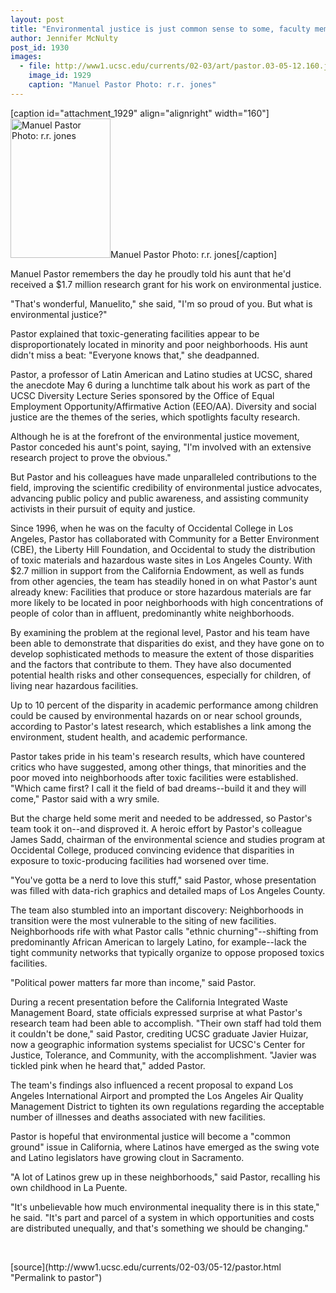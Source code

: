 ```yaml
---
layout: post
title: "Environmental justice is just common sense to some, faculty member finds"
author: Jennifer McNulty
post_id: 1930
images:
  - file: http://www1.ucsc.edu/currents/02-03/art/pastor.03-05-12.160.jpg
    image_id: 1929
    caption: "Manuel Pastor Photo: r.r. jones"
---
```


[caption id="attachment_1929" align="alignright" width="160"]<a href="http://localhost/mysite/wp-content/uploads/2003/05/pastor.03-05-12.160.jpg"><img class="size-full wp-image-1929" src="http://localhost/mysite/wp-content/uploads/2003/05/pastor.03-05-12.160.jpg" alt="Manuel Pastor Photo: r.r. jones" width="160" height="223" /></a>Manuel Pastor Photo: r.r. jones[/caption]
<p>
  Manuel Pastor remembers the day he proudly told his aunt that he'd received a $1.7 million research grant for his work on environmental justice.
</p>
<p>
  "That's wonderful, Manuelito," she said, "I'm so proud of you. But what is environmental justice?"<br>
</p>
<p>
  Pastor explained that toxic-generating facilities appear to be disproportionately located in minority and poor neighborhoods. His aunt didn't miss a beat: "Everyone knows that," she deadpanned.<br>
</p>
<p>
  Pastor, a professor of Latin American and Latino studies at UCSC, shared the anecdote May 6 during a lunchtime talk about his work as part of the UCSC Diversity Lecture Series sponsored by the Office of Equal Employment Opportunity/Affirmative Action (EEO/AA). Diversity and social justice are the themes of the series, which spotlights faculty research.<br>
</p>
<p>
  Although he is at the forefront of the environmental justice movement, Pastor conceded his aunt's point, saying, "I'm involved with an extensive research project to prove the obvious."<br>
</p>
<p>
  But Pastor and his colleagues have made unparalleled contributions to the field, improving the scientific credibility of environmental justice advocates, advancing public policy and public awareness, and assisting community activists in their pursuit of equity and justice.<br>
</p>
<p>
  Since 1996, when he was on the faculty of Occidental College in Los Angeles, Pastor has collaborated with Community for a Better Environment (CBE), the Liberty Hill Foundation, and Occidental to study the distribution of toxic materials and hazardous waste sites in Los Angeles County. With $2.7 million in support from the California Endowment, as well as funds from other agencies, the team has steadily honed in on what Pastor's aunt already knew: Facilities that produce or store hazardous materials are far more likely to be located in poor neighborhoods with high concentrations of people of color than in affluent, predominantly white neighborhoods.<br>
</p>
<p>
  By examining the problem at the regional level, Pastor and his team have been able to demonstrate that disparities do exist, and they have gone on to develop sophisticated methods to measure the extent of those disparities and the factors that contribute to them. They have also documented potential health risks and other consequences, especially for children, of living near hazardous facilities.
</p>
<p>
  Up to 10 percent of the disparity in academic performance among children could be caused by environmental hazards on or near school grounds, according to Pastor's latest research, which establishes a link among the environment, student health, and academic performance.<br>
</p>
<p>
  Pastor takes pride in his team's research results, which have countered critics who have suggested, among other things, that minorities and the poor moved into neighborhoods after toxic facilities were established. "Which came first? I call it the field of bad dreams--build it and they will come," Pastor said with a wry smile.<br>
</p>
<p>
  But the charge held some merit and needed to be addressed, so Pastor's team took it on--and disproved it. A heroic effort by Pastor's colleague James Sadd, chairman of the environmental science and studies program at Occidental College, produced convincing evidence that disparities in exposure to toxic-producing facilities had worsened over time.<br>
</p>
<p>
  "You've gotta be a nerd to love this stuff," said Pastor, whose presentation was filled with data-rich graphics and detailed maps of Los Angeles County.<br>
</p>
<p>
  The team also stumbled into an important discovery: Neighborhoods in transition were the most vulnerable to the siting of new facilities. Neighborhoods rife with what Pastor calls "ethnic churning"--shifting from predominantly African American to largely Latino, for example--lack the tight community networks that typically organize to oppose proposed toxics facilities.<br>
</p>
<p>
  "Political power matters far more than income," said Pastor.<br>
</p>
<p>
  During a recent presentation before the California Integrated Waste Management Board, state officials expressed surprise at what Pastor's research team had been able to accomplish. "Their own staff had told them it couldn't be done," said Pastor, crediting UCSC graduate Javier Huizar, now a geographic information systems specialist for UCSC's Center for Justice, Tolerance, and Community, with the accomplishment. "Javier was tickled pink when he heard that," added Pastor.<br>
</p>
<p>
  The team's findings also influenced a recent proposal to expand Los Angeles International Airport and prompted the Los Angeles Air Quality Management District to tighten its own regulations regarding the acceptable number of illnesses and deaths associated with new facilities.<br>
</p>
<p>
  Pastor is hopeful that environmental justice will become a "common ground" issue in California, where Latinos have emerged as the swing vote and Latino legislators have growing clout in Sacramento.<br>
</p>
<p>
  "A lot of Latinos grew up in these neighborhoods," said Pastor, recalling his own childhood in La Puente.<br>
</p>
<p>
  "It's unbelievable how much environmental inequality there is in this state," he said. "It's part and parcel of a system in which opportunities and costs are distributed unequally, and that's something we should be changing."<br>
</p>
<p>
  <br>

</p>
<p>

</p>
[source](http://www1.ucsc.edu/currents/02-03/05-12/pastor.html "Permalink to pastor")
